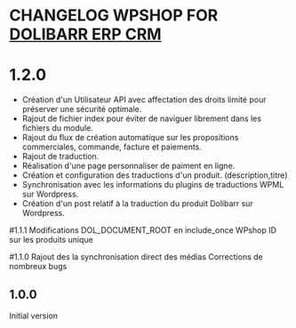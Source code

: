 # CHANGELOG WPSHOP FOR <a href="https://www.dolibarr.org">DOLIBARR ERP CRM</a>

# 1.2.0
- Création d'un Utilisateur API avec affectation des droits limité pour préserver une sécurité optimale.
- Rajout de fichier index pour éviter de naviguer librement dans les fichiers du module.
- Rajout du flux de création automatique sur les propositions commerciales, commande, facture et paiements.
- Rajout de traduction.
- Réalisation d'une page personnaliser de paiment en ligne.
- Création et configuration des traductions d'un produit. (description,titre)
- Synchronisation avec les informations du plugins de traductions WPML sur Wordpress.
- Création d'un post relatif à la traduction du produit Dolibarr sur Wordpress.

#1.1.1
Modifications DOL_DOCUMENT_ROOT en include_once
WPshop ID sur les produits unique

#1.1.0
Rajout des la synchronisation direct des médias
Corrections de nombreux bugs

## 1.0.0
Initial version



